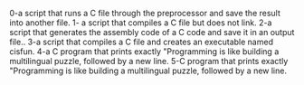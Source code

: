 0-a script that runs a C file through the preprocessor and save the result into another file.
1- a script that compiles a C file but does not link.
2-a script that generates the assembly code of a C code and save it in an output file..
3-a script that compiles a C file and creates an executable named cisfun.
4-a C program that prints exactly "Programming is like building a multilingual puzzle, followed by a new line.
5-C program that prints exactly "Programming is like building a multilingual puzzle, followed by a new line.
